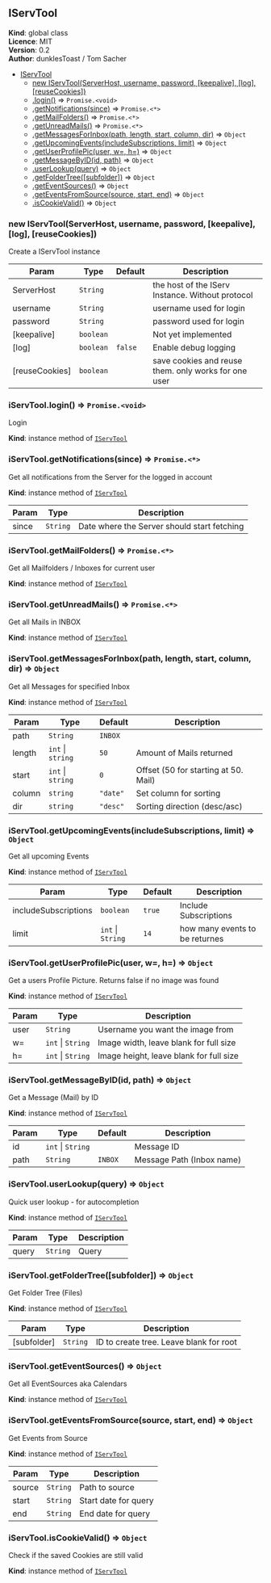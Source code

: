 <a name="IServTool"></a>

## IServTool
**Kind**: global class  
**Licence**: MIT  
**Version**: 0.2  
**Author**: dunklesToast / Tom Sacher  

* [IServTool](#IServTool)
    * [new IServTool(ServerHost, username, password, [keepalive], [log], [reuseCookies])](#new_IServTool_new)
    * [.login()](#IServTool+login) ⇒ <code>Promise.&lt;void&gt;</code>
    * [.getNotifications(since)](#IServTool+getNotifications) ⇒ <code>Promise.&lt;\*&gt;</code>
    * [.getMailFolders()](#IServTool+getMailFolders) ⇒ <code>Promise.&lt;\*&gt;</code>
    * [.getUnreadMails()](#IServTool+getUnreadMails) ⇒ <code>Promise.&lt;\*&gt;</code>
    * [.getMessagesForInbox(path, length, start, column, dir)](#IServTool+getMessagesForInbox) ⇒ <code>Object</code>
    * [.getUpcomingEvents(includeSubscriptions, limit)](#IServTool+getUpcomingEvents) ⇒ <code>Object</code>
    * [.getUserProfilePic(user, w&#x3D;, h&#x3D;)](#IServTool+getUserProfilePic) ⇒ <code>Object</code>
    * [.getMessageByID(id, path)](#IServTool+getMessageByID) ⇒ <code>Object</code>
    * [.userLookup(query)](#IServTool+userLookup) ⇒ <code>Object</code>
    * [.getFolderTree([subfolder])](#IServTool+getFolderTree) ⇒ <code>Object</code>
    * [.getEventSources()](#IServTool+getEventSources) ⇒ <code>Object</code>
    * [.getEventsFromSource(source, start, end)](#IServTool+getEventsFromSource) ⇒ <code>Object</code>
    * [.isCookieValid()](#IServTool+isCookieValid) ⇒ <code>Object</code>

<a name="new_IServTool_new"></a>

### new IServTool(ServerHost, username, password, [keepalive], [log], [reuseCookies])
Create a IServTool instance


| Param | Type | Default | Description |
| --- | --- | --- | --- |
| ServerHost | <code>String</code> |  | the host of the IServ Instance. Without protocol |
| username | <code>String</code> |  | username used for login |
| password | <code>String</code> |  | password used for login |
| [keepalive] | <code>boolean</code> |  | Not yet implemented |
| [log] | <code>boolean</code> | <code>false</code> | Enable debug logging |
| [reuseCookies] | <code>boolean</code> |  | save cookies and reuse them. only works for one user |

<a name="IServTool+login"></a>

### iServTool.login() ⇒ <code>Promise.&lt;void&gt;</code>
Login

**Kind**: instance method of [<code>IServTool</code>](#IServTool)  
<a name="IServTool+getNotifications"></a>

### iServTool.getNotifications(since) ⇒ <code>Promise.&lt;\*&gt;</code>
Get all notifications from the Server for the logged in account

**Kind**: instance method of [<code>IServTool</code>](#IServTool)  

| Param | Type | Description |
| --- | --- | --- |
| since | <code>String</code> | Date where the Server should start fetching |

<a name="IServTool+getMailFolders"></a>

### iServTool.getMailFolders() ⇒ <code>Promise.&lt;\*&gt;</code>
Get all Mailfolders / Inboxes for current user

**Kind**: instance method of [<code>IServTool</code>](#IServTool)  
<a name="IServTool+getUnreadMails"></a>

### iServTool.getUnreadMails() ⇒ <code>Promise.&lt;\*&gt;</code>
Get all Mails in INBOX

**Kind**: instance method of [<code>IServTool</code>](#IServTool)  
<a name="IServTool+getMessagesForInbox"></a>

### iServTool.getMessagesForInbox(path, length, start, column, dir) ⇒ <code>Object</code>
Get all Messages for specified Inbox

**Kind**: instance method of [<code>IServTool</code>](#IServTool)  

| Param | Type | Default | Description |
| --- | --- | --- | --- |
| path | <code>String</code> | <code>INBOX</code> |  |
| length | <code>int</code> \| <code>string</code> | <code>50</code> | Amount of Mails returned |
| start | <code>int</code> \| <code>string</code> | <code>0</code> | Offset (50 for starting at 50. Mail) |
| column | <code>string</code> | <code>&quot;date&quot;</code> | Set column for sorting |
| dir | <code>string</code> | <code>&quot;desc&quot;</code> | Sorting direction (desc/asc) |

<a name="IServTool+getUpcomingEvents"></a>

### iServTool.getUpcomingEvents(includeSubscriptions, limit) ⇒ <code>Object</code>
Get all upcoming Events

**Kind**: instance method of [<code>IServTool</code>](#IServTool)  

| Param | Type | Default | Description |
| --- | --- | --- | --- |
| includeSubscriptions | <code>boolean</code> | <code>true</code> | Include Subscriptions |
| limit | <code>int</code> \| <code>String</code> | <code>14</code> | how many events to be returnes |

<a name="IServTool+getUserProfilePic"></a>

### iServTool.getUserProfilePic(user, w&#x3D;, h&#x3D;) ⇒ <code>Object</code>
Get a users Profile Picture. Returns false if no image was found

**Kind**: instance method of [<code>IServTool</code>](#IServTool)  

| Param | Type | Description |
| --- | --- | --- |
| user | <code>String</code> | Username you want the image from |
| w= | <code>int</code> \| <code>String</code> | Image width, leave blank for full size |
| h= | <code>int</code> \| <code>String</code> | Image height, leave blank for full size |

<a name="IServTool+getMessageByID"></a>

### iServTool.getMessageByID(id, path) ⇒ <code>Object</code>
Get a Message (Mail) by ID

**Kind**: instance method of [<code>IServTool</code>](#IServTool)  

| Param | Type | Default | Description |
| --- | --- | --- | --- |
| id | <code>int</code> \| <code>String</code> |  | Message ID |
| path | <code>String</code> | <code>INBOX</code> | Message Path (Inbox name) |

<a name="IServTool+userLookup"></a>

### iServTool.userLookup(query) ⇒ <code>Object</code>
Quick user lookup - for autocompletion

**Kind**: instance method of [<code>IServTool</code>](#IServTool)  

| Param | Type | Description |
| --- | --- | --- |
| query | <code>String</code> | Query |

<a name="IServTool+getFolderTree"></a>

### iServTool.getFolderTree([subfolder]) ⇒ <code>Object</code>
Get Folder Tree (Files)

**Kind**: instance method of [<code>IServTool</code>](#IServTool)  

| Param | Type | Description |
| --- | --- | --- |
| [subfolder] | <code>String</code> | ID to create tree. Leave blank for root |

<a name="IServTool+getEventSources"></a>

### iServTool.getEventSources() ⇒ <code>Object</code>
Get all EventSources aka Calendars

**Kind**: instance method of [<code>IServTool</code>](#IServTool)  
<a name="IServTool+getEventsFromSource"></a>

### iServTool.getEventsFromSource(source, start, end) ⇒ <code>Object</code>
Get Events from Source

**Kind**: instance method of [<code>IServTool</code>](#IServTool)  

| Param | Type | Description |
| --- | --- | --- |
| source | <code>String</code> | Path to source |
| start | <code>String</code> | Start date for query |
| end | <code>String</code> | End date for query |

<a name="IServTool+isCookieValid"></a>

### iServTool.isCookieValid() ⇒ <code>Object</code>
Check if the saved Cookies are still valid

**Kind**: instance method of [<code>IServTool</code>](#IServTool)  
